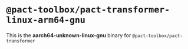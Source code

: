 # `@pact-toolbox/pact-transformer-linux-arm64-gnu`

This is the **aarch64-unknown-linux-gnu** binary for `@pact-toolbox/pact-transformer`
